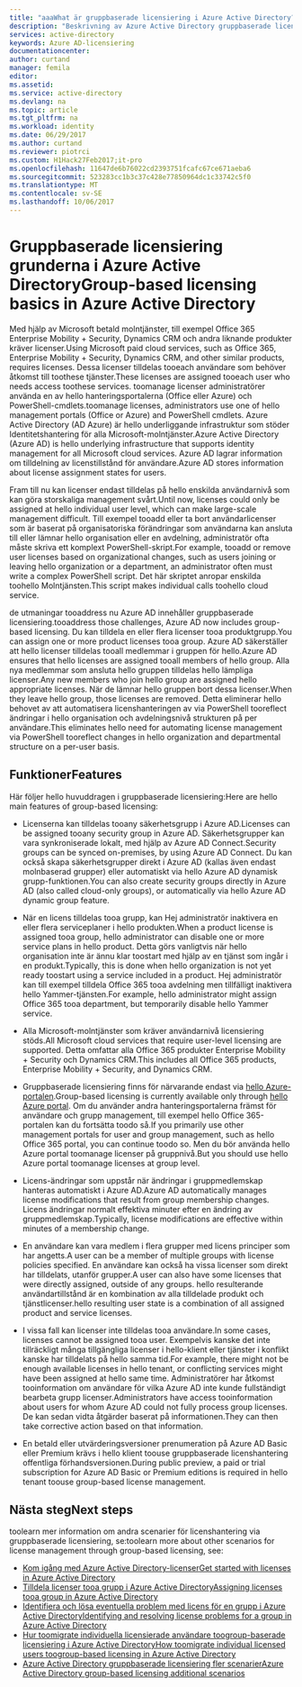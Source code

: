 ```yaml
---
title: "aaaWhat är gruppbaserade licensiering i Azure Active Directory? | Microsoft Docs"
description: "Beskrivning av Azure Active Directory gruppbaserade licensiering, hur det fungerar och bästa praxis"
services: active-directory
keywords: Azure AD-licensiering
documentationcenter: 
author: curtand
manager: femila
editor: 
ms.assetid: 
ms.service: active-directory
ms.devlang: na
ms.topic: article
ms.tgt_pltfrm: na
ms.workload: identity
ms.date: 06/29/2017
ms.author: curtand
ms.reviewer: piotrci
ms.custom: H1Hack27Feb2017;it-pro
ms.openlocfilehash: 11647de6b76022cd2393751fcafc67ce671aeba6
ms.sourcegitcommit: 523283cc1b3c37c428e77850964dc1c33742c5f0
ms.translationtype: MT
ms.contentlocale: sv-SE
ms.lasthandoff: 10/06/2017
---
```

# <a name="group-based-licensing-basics-in-azure-active-directory"></a><span data-ttu-id="13aec-105">Gruppbaserade licensiering grunderna i Azure Active Directory</span><span class="sxs-lookup"><span data-stu-id="13aec-105">Group-based licensing basics in Azure Active Directory</span></span>

<span data-ttu-id="13aec-106">Med hjälp av Microsoft betald molntjänster, till exempel Office 365 Enterprise Mobility + Security, Dynamics CRM och andra liknande produkter kräver licenser.</span><span class="sxs-lookup"><span data-stu-id="13aec-106">Using Microsoft paid cloud services, such as Office 365, Enterprise Mobility + Security, Dynamics CRM, and other similar products, requires licenses.</span></span> <span data-ttu-id="13aec-107">Dessa licenser tilldelas tooeach användare som behöver åtkomst till toothese tjänster.</span><span class="sxs-lookup"><span data-stu-id="13aec-107">These licenses are assigned tooeach user who needs access toothese services.</span></span> <span data-ttu-id="13aec-108">toomanage licenser administratörer använda en av hello hanteringsportalerna (Office eller Azure) och PowerShell-cmdlets.</span><span class="sxs-lookup"><span data-stu-id="13aec-108">toomanage licenses, administrators use one of hello management portals (Office or Azure) and PowerShell cmdlets.</span></span> <span data-ttu-id="13aec-109">Azure Active Directory (AD Azure) är hello underliggande infrastruktur som stöder Identitetshantering för alla Microsoft-molntjänster.</span><span class="sxs-lookup"><span data-stu-id="13aec-109">Azure Active Directory (Azure AD) is hello underlying infrastructure that supports identity management for all Microsoft cloud services.</span></span> <span data-ttu-id="13aec-110">Azure AD lagrar information om tilldelning av licenstillstånd för användare.</span><span class="sxs-lookup"><span data-stu-id="13aec-110">Azure AD stores information about license assignment states for users.</span></span>

<span data-ttu-id="13aec-111">Fram till nu kan licenser endast tilldelas på hello enskilda användarnivå som kan göra storskaliga management svårt.</span><span class="sxs-lookup"><span data-stu-id="13aec-111">Until now, licenses could only be assigned at hello individual user level, which can make large-scale management difficult.</span></span> <span data-ttu-id="13aec-112">Till exempel tooadd eller ta bort användarlicenser som är baserat på organisatoriska förändringar som användarna kan ansluta till eller lämnar hello organisation eller en avdelning, administratör ofta måste skriva ett komplext PowerShell-skript.</span><span class="sxs-lookup"><span data-stu-id="13aec-112">For example, tooadd or remove user licenses based on organizational changes, such as users joining or leaving hello organization or a department, an administrator often must write a complex PowerShell script.</span></span> <span data-ttu-id="13aec-113">Det här skriptet anropar enskilda toohello Molntjänsten.</span><span class="sxs-lookup"><span data-stu-id="13aec-113">This script makes individual calls toohello cloud service.</span></span>

<span data-ttu-id="13aec-114">de utmaningar tooaddress nu Azure AD innehåller gruppbaserade licensiering.</span><span class="sxs-lookup"><span data-stu-id="13aec-114">tooaddress those challenges, Azure AD now includes group-based licensing.</span></span> <span data-ttu-id="13aec-115">Du kan tilldela en eller flera licenser tooa produktgrupp.</span><span class="sxs-lookup"><span data-stu-id="13aec-115">You can assign one or more product licenses tooa group.</span></span> <span data-ttu-id="13aec-116">Azure AD säkerställer att hello licenser tilldelas tooall medlemmar i gruppen för hello.</span><span class="sxs-lookup"><span data-stu-id="13aec-116">Azure AD ensures that hello licenses are assigned tooall members of hello group.</span></span> <span data-ttu-id="13aec-117">Alla nya medlemmar som ansluta hello gruppen tilldelas hello lämpliga licenser.</span><span class="sxs-lookup"><span data-stu-id="13aec-117">Any new members who join hello group are assigned hello appropriate licenses.</span></span> <span data-ttu-id="13aec-118">När de lämnar hello gruppen bort dessa licenser.</span><span class="sxs-lookup"><span data-stu-id="13aec-118">When they leave hello group, those licenses are removed.</span></span> <span data-ttu-id="13aec-119">Detta eliminerar hello behovet av att automatisera licenshanteringen av via PowerShell tooreflect ändringar i hello organisation och avdelningsnivå strukturen på per användare.</span><span class="sxs-lookup"><span data-stu-id="13aec-119">This eliminates hello need for automating license management via PowerShell tooreflect changes in hello organization and departmental structure on a per-user basis.</span></span>

## <a name="features"></a><span data-ttu-id="13aec-120">Funktioner</span><span class="sxs-lookup"><span data-stu-id="13aec-120">Features</span></span>

<span data-ttu-id="13aec-121">Här följer hello huvuddragen i gruppbaserade licensiering:</span><span class="sxs-lookup"><span data-stu-id="13aec-121">Here are hello main features of group-based licensing:</span></span>

- <span data-ttu-id="13aec-122">Licenserna kan tilldelas tooany säkerhetsgrupp i Azure AD.</span><span class="sxs-lookup"><span data-stu-id="13aec-122">Licenses can be assigned tooany security group in Azure AD.</span></span> <span data-ttu-id="13aec-123">Säkerhetsgrupper kan vara synkroniserade lokalt, med hjälp av Azure AD Connect.</span><span class="sxs-lookup"><span data-stu-id="13aec-123">Security groups can be synced on-premises, by using Azure AD Connect.</span></span> <span data-ttu-id="13aec-124">Du kan också skapa säkerhetsgrupper direkt i Azure AD (kallas även endast molnbaserad grupper) eller automatiskt via hello Azure AD dynamisk grupp-funktionen.</span><span class="sxs-lookup"><span data-stu-id="13aec-124">You can also create security groups directly in Azure AD (also called cloud-only groups), or automatically via hello Azure AD dynamic group feature.</span></span>

- <span data-ttu-id="13aec-125">När en licens tilldelas tooa grupp, kan Hej administratör inaktivera en eller flera serviceplaner i hello produkten.</span><span class="sxs-lookup"><span data-stu-id="13aec-125">When a product license is assigned tooa group, hello administrator can disable one or more service plans in hello product.</span></span> <span data-ttu-id="13aec-126">Detta görs vanligtvis när hello organisation inte är ännu klar toostart med hjälp av en tjänst som ingår i en produkt.</span><span class="sxs-lookup"><span data-stu-id="13aec-126">Typically, this is done when hello organization is not yet ready toostart using a service included in a product.</span></span> <span data-ttu-id="13aec-127">Hej administratör kan till exempel tilldela Office 365 tooa avdelning men tillfälligt inaktivera hello Yammer-tjänsten.</span><span class="sxs-lookup"><span data-stu-id="13aec-127">For example, hello administrator might assign Office 365 tooa department, but temporarily disable hello Yammer service.</span></span>

- <span data-ttu-id="13aec-128">Alla Microsoft-molntjänster som kräver användarnivå licensiering stöds.</span><span class="sxs-lookup"><span data-stu-id="13aec-128">All Microsoft cloud services that require user-level licensing are supported.</span></span> <span data-ttu-id="13aec-129">Detta omfattar alla Office 365 produkter Enterprise Mobility + Security och Dynamics CRM.</span><span class="sxs-lookup"><span data-stu-id="13aec-129">This includes all Office 365 products, Enterprise Mobility + Security, and Dynamics CRM.</span></span>

- <span data-ttu-id="13aec-130">Gruppbaserade licensiering finns för närvarande endast via [hello Azure-portalen](https://portal.azure.com).</span><span class="sxs-lookup"><span data-stu-id="13aec-130">Group-based licensing is currently available only through [hello Azure portal](https://portal.azure.com).</span></span> <span data-ttu-id="13aec-131">Om du använder andra hanteringsportalerna främst för användare och grupp management, till exempel hello Office 365-portalen kan du fortsätta toodo så.</span><span class="sxs-lookup"><span data-stu-id="13aec-131">If you primarily use other management portals for user and group management, such as hello Office 365 portal, you can continue toodo so.</span></span> <span data-ttu-id="13aec-132">Men du bör använda hello Azure portal toomanage licenser på gruppnivå.</span><span class="sxs-lookup"><span data-stu-id="13aec-132">But you should use hello Azure portal toomanage licenses at group level.</span></span>

- <span data-ttu-id="13aec-133">Licens-ändringar som uppstår när ändringar i gruppmedlemskap hanteras automatiskt i Azure AD.</span><span class="sxs-lookup"><span data-stu-id="13aec-133">Azure AD automatically manages license modifications that result from group membership changes.</span></span> <span data-ttu-id="13aec-134">Licens ändringar normalt effektiva minuter efter en ändring av gruppmedlemskap.</span><span class="sxs-lookup"><span data-stu-id="13aec-134">Typically, license modifications are effective within minutes of a membership change.</span></span>

- <span data-ttu-id="13aec-135">En användare kan vara medlem i flera grupper med licens principer som har angetts.</span><span class="sxs-lookup"><span data-stu-id="13aec-135">A user can be a member of multiple groups with license policies specified.</span></span> <span data-ttu-id="13aec-136">En användare kan också ha vissa licenser som direkt har tilldelats, utanför grupper.</span><span class="sxs-lookup"><span data-stu-id="13aec-136">A user can also have some licenses that were directly assigned, outside of any groups.</span></span> <span data-ttu-id="13aec-137">hello resulterande användartillstånd är en kombination av alla tilldelade produkt och tjänstlicenser.</span><span class="sxs-lookup"><span data-stu-id="13aec-137">hello resulting user state is a combination of all assigned product and service licenses.</span></span>

- <span data-ttu-id="13aec-138">I vissa fall kan licenser inte tilldelas tooa användare.</span><span class="sxs-lookup"><span data-stu-id="13aec-138">In some cases, licenses cannot be assigned tooa user.</span></span> <span data-ttu-id="13aec-139">Exempelvis kanske det inte tillräckligt många tillgängliga licenser i hello-klient eller tjänster i konflikt kanske har tilldelats på hello samma tid.</span><span class="sxs-lookup"><span data-stu-id="13aec-139">For example, there might not be enough available licenses in hello tenant, or conflicting services might have been assigned at hello same time.</span></span> <span data-ttu-id="13aec-140">Administratörer har åtkomst tooinformation om användare för vilka Azure AD inte kunde fullständigt bearbeta grupp licenser.</span><span class="sxs-lookup"><span data-stu-id="13aec-140">Administrators have access tooinformation about users for whom Azure AD could not fully process group licenses.</span></span> <span data-ttu-id="13aec-141">De kan sedan vidta åtgärder baserat på informationen.</span><span class="sxs-lookup"><span data-stu-id="13aec-141">They can then take corrective action based on that information.</span></span>

- <span data-ttu-id="13aec-142">En betald eller utvärderingsversioner prenumeration på Azure AD Basic eller Premium krävs i hello klient toouse gruppbaserade licenshantering offentliga förhandsversionen.</span><span class="sxs-lookup"><span data-stu-id="13aec-142">During public preview, a paid or trial subscription for Azure AD Basic or Premium editions is required in hello tenant toouse group-based license management.</span></span>

## <a name="next-steps"></a><span data-ttu-id="13aec-143">Nästa steg</span><span class="sxs-lookup"><span data-stu-id="13aec-143">Next steps</span></span>

<span data-ttu-id="13aec-144">toolearn mer information om andra scenarier för licenshantering via gruppbaserade licensiering, se:</span><span class="sxs-lookup"><span data-stu-id="13aec-144">toolearn more about other scenarios for license management through group-based licensing, see:</span></span>

* [<span data-ttu-id="13aec-145">Kom igång med Azure Active Directory-licenser</span><span class="sxs-lookup"><span data-stu-id="13aec-145">Get started with licenses in Azure Active Directory</span></span>](active-directory-licensing-get-started-azure-portal.md)
* [<span data-ttu-id="13aec-146">Tilldela licenser tooa grupp i Azure Active Directory</span><span class="sxs-lookup"><span data-stu-id="13aec-146">Assigning licenses tooa group in Azure Active Directory</span></span>](active-directory-licensing-group-assignment-azure-portal.md)
* [<span data-ttu-id="13aec-147">Identifiera och lösa eventuella problem med licens för en grupp i Azure Active Directory</span><span class="sxs-lookup"><span data-stu-id="13aec-147">Identifying and resolving license problems for a group in Azure Active Directory</span></span>](active-directory-licensing-group-problem-resolution-azure-portal.md)
* [<span data-ttu-id="13aec-148">Hur toomigrate individuella licensierade användare toogroup-baserade licensiering i Azure Active Directory</span><span class="sxs-lookup"><span data-stu-id="13aec-148">How toomigrate individual licensed users toogroup-based licensing in Azure Active Directory</span></span>](active-directory-licensing-group-migration-azure-portal.md)
* [<span data-ttu-id="13aec-149">Azure Active Directory gruppbaserade licensiering fler scenarier</span><span class="sxs-lookup"><span data-stu-id="13aec-149">Azure Active Directory group-based licensing additional scenarios</span></span>](active-directory-licensing-group-advanced.md)
